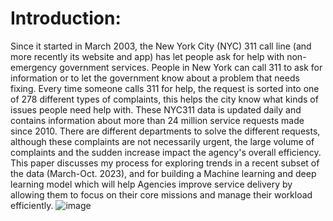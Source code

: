 # Introduction:
Since it started in March 2003, the New York City (NYC) 311 call line (and more recently its website and app) has let people ask for help with non-emergency government services. People in New York can call 311 to ask for information or to let the government know about a problem that needs fixing. Every time someone calls 311 for help, the request is sorted into one of 278 different types of complaints, this helps the city know what kinds of issues people need help with. These NYC311 data is updated daily and contains information about more than 24 million service requests made since 2010. There are different departments to solve the different requests, although these complaints are not necessarily urgent, the large volume of complaints and the sudden increase impact the agency's overall efficiency. This paper discusses my process for exploring trends in a recent subset of the data (March-Oct. 2023), and for building a Machine learning and deep learning model which will help Agencies improve service delivery by allowing them to focus on their core missions and manage their workload efficiently.
![image](https://github.com/pritamchannawar/NYC311_Capstone/assets/3954461/88ead6ef-4d4f-4dbe-9d95-a7081c9d77be)
